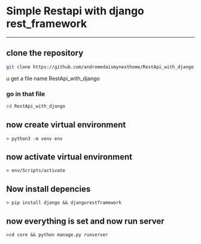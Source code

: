 # Simple Restapi with django rest_framework
<hr>

## clone the repository
```Bash
git clone https://github.com/andromedaismynexthome/RestApi_with_django.git
```
u get a file name RestApi_with_django
### go in that file
```Bash
cd RestApi_with_django
```
## now create virtual environment
```
> python3 -m venv env
```
## now activate virtual environment
```
> env/Scripts/activate
```
## Now install depencies
```
> pip install django && djangorestframework
```
## now everything is set and now run server
```
>cd core && python manage.py runserver
```